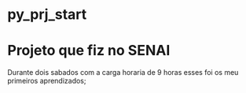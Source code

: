 # py_prj_start

# Projeto que fiz no SENAI

Durante dois sabados com a carga horaria de 9 horas esses foi os meu primeiros aprendizados;
